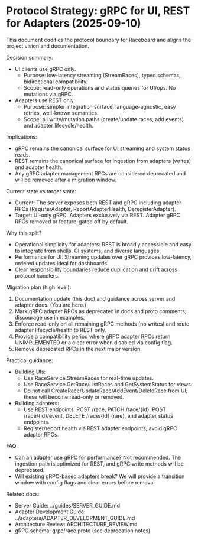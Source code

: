 # Protocol Strategy: gRPC for UI, REST for Adapters (2025-09-10)

This document codifies the protocol boundary for Raceboard and aligns the project vision and documentation.

Decision summary:
- UI clients use gRPC only.
  - Purpose: low-latency streaming (StreamRaces), typed schemas, bidirectional compatibility.
  - Scope: read-only operations and status queries for UI/ops. No mutations via gRPC.
- Adapters use REST only.
  - Purpose: simpler integration surface, language-agnostic, easy retries, well-known semantics.
  - Scope: all write/mutation paths (create/update races, add events) and adapter lifecycle/health.

Implications:
- gRPC remains the canonical surface for UI streaming and system status reads.
- REST remains the canonical surface for ingestion from adapters (writes) and adapter health.
- Any gRPC adapter management RPCs are considered deprecated and will be removed after a migration window.

Current state vs target state:
- Current: The server exposes both REST and gRPC including adapter RPCs (RegisterAdapter, ReportAdapterHealth, DeregisterAdapter).
- Target: UI-only gRPC. Adapters exclusively via REST. Adapter gRPC RPCs removed or feature-gated off by default.

Why this split?
- Operational simplicity for adapters: REST is broadly accessible and easy to integrate from shells, CI systems, and diverse languages.
- Performance for UI: Streaming updates over gRPC provides low-latency, ordered updates ideal for dashboards.
- Clear responsibility boundaries reduce duplication and drift across protocol handlers.

Migration plan (high level):
1. Documentation update (this doc) and guidance across server and adapter docs. (You are here.)
2. Mark gRPC adapter RPCs as deprecated in docs and proto comments; discourage use in examples.
3. Enforce read-only on all remaining gRPC methods (no writes) and route adapter lifecycle/health to REST only.
4. Provide a compatibility period where gRPC adapter RPCs return UNIMPLEMENTED or a clear error when disabled via config flag.
5. Remove deprecated RPCs in the next major version.

Practical guidance:
- Building UIs:
  - Use RaceService.StreamRaces for real-time updates.
  - Use RaceService.GetRace/ListRaces and GetSystemStatus for views.
  - Do not call CreateRace/UpdateRace/AddEvent/DeleteRace from UI; these will become read-only or removed.
- Building adapters:
  - Use REST endpoints: POST /race, PATCH /race/{id}, POST /race/{id}/event, DELETE /race/{id} (rare), and adapter status endpoints.
  - Register/report health via REST adapter endpoints; avoid gRPC adapter RPCs.

FAQ:
- Can an adapter use gRPC for performance? Not recommended. The ingestion path is optimized for REST, and gRPC write methods will be deprecated.
- Will existing gRPC-based adapters break? We will provide a transition window with config flags and clear errors before removal.

Related docs:
- Server Guide: ../guides/SERVER_GUIDE.md
- Adapter Development Guide: ../adapters/ADAPTER_DEVELOPMENT_GUIDE.md
- Architecture Review: ARCHITECTURE_REVIEW.md
- gRPC schema: grpc/race.proto (see deprecation notes)
